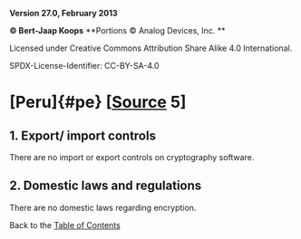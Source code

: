 **Version 27.0, February 2013**

**© Bert-Jaap Koops**
**Portions © Analog Devices, Inc. **  

Licensed under Creative Commons Attribution Share Alike 4.0 International.

SPDX-License-Identifier: CC-BY-SA-4.0

# [Peru]{#pe} \[[Source](cls-srce.htm) 5\]

## 1. Export/ import controls  
There are no import or export controls on cryptography software.

## 2. Domestic laws and regulations  
There are no domestic laws regarding encryption.

Back to the [Table of Contents](index.md)
